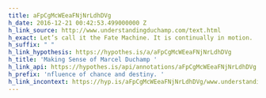 ```yaml
---
title: aFpCgMcWEeaFNjNrLdhDVg
h_date: 2016-12-21 00:42:53.499000000 Z
h_link_source: http://www.understandingduchamp.com/text.html
h_exact: Let’s call it the Fate Machine. It is continually in motion.
h_suffix: " "
h_link_hypothesis: https://hypothes.is/a/aFpCgMcWEeaFNjNrLdhDVg
h_title: 'Making Sense of Marcel Duchamp '
h_link_api: https://hypothes.is/api/annotations/aFpCgMcWEeaFNjNrLdhDVg
h_prefix: 'nfluence of chance and destiny. '
h_link_incontext: https://hyp.is/aFpCgMcWEeaFNjNrLdhDVg/www.understandingduchamp.com/text.html
---
```


